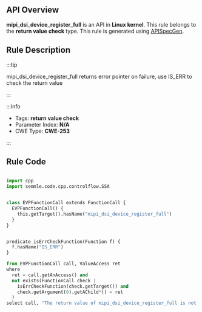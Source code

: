 ---
---


## API Overview
**mipi_dsi_device_register_full** is an API in **Linux kernel**. This rule belongs to the **return value check** type. This rule is generated using [APISpecGen](../../tools/APISpecGen).
## Rule Description

:::tip

mipi_dsi_device_register_full returns error pointer on failure, use IS_ERR to check the return value

:::

:::info

- Tags: **return value check**
- Parameter Index: **N/A**
- CWE Type: **CWE-253**

:::

## Rule Code
```python

import cpp
import semmle.code.cpp.controlflow.SSA


class EVPFunctionCall extends FunctionCall {
  EVPFunctionCall() {
    this.getTarget().hasName("mipi_dsi_device_register_full")
  }
}


predicate isErrCheckFunction(Function f) {
  f.hasName("IS_ERR") 
}

from EVPFunctionCall call, ValueAccess ret
where
  ret = call.getAnAccess() and
  not exists(FunctionCall check |
    isErrCheckFunction(check.getTarget()) and
    check.getArgument(0).getAChild*() = ret
  )
select call, "The return value of mipi_dsi_device_register_full is not checked with IS_ERR."
    
```